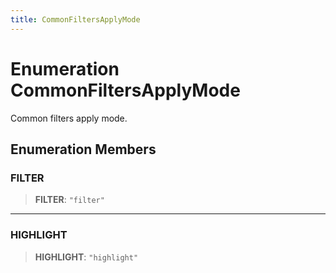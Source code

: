```yaml
---
title: CommonFiltersApplyMode
---
```


# Enumeration CommonFiltersApplyMode

Common filters apply mode.

## Enumeration Members

### FILTER

> **FILTER**: `"filter"`

***

### HIGHLIGHT

> **HIGHLIGHT**: `"highlight"`
